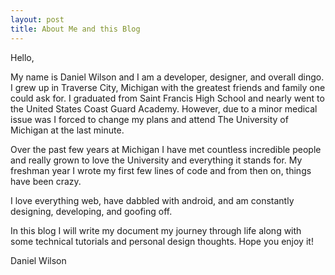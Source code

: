 ```yaml
---
layout: post
title: About Me and this Blog
---
```


Hello, 

My name is Daniel Wilson and I am a developer, designer, and overall dingo. I grew up in Traverse City, Michigan with the greatest friends and family one could ask for. I graduated from Saint Francis High School and nearly went to the United States Coast Guard Academy. However, due to a minor medical issue was I forced to change my plans and attend The University of Michigan at the last minute. 

Over the past few years at Michigan I have met countless incredible people and really grown to love the University and everything it stands for. My freshman year I wrote my first few lines of code and from then on, things have been crazy.

I love everything web, have dabbled with android, and am constantly designing, developing, and goofing off.

In this blog I will write my document my journey through life along with some technical tutorials and personal design thoughts. Hope you enjoy it!

Daniel Wilson
